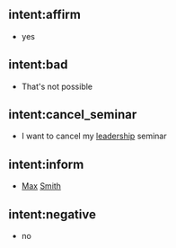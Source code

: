 ## intent:affirm
- yes

## intent:bad
- That's not possible

## intent:cancel_seminar
- I want to cancel my [leadership](course) seminar

## intent:inform
- [Max](given-name) [Smith](last-name)

## intent:negative
- no
